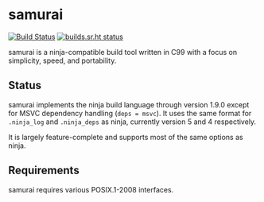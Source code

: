 # samurai

[![Build Status](https://travis-ci.org/michaelforney/samurai.svg?branch=master)](https://travis-ci.org/michaelforney/samurai)
[![builds.sr.ht status](https://builds.sr.ht/~mcf/samurai.svg)](https://builds.sr.ht/~mcf/samurai)

samurai is a ninja-compatible build tool written in C99 with a focus on
simplicity, speed, and portability.

## Status

samurai implements the ninja build language through version 1.9.0 except
for MSVC dependency handling (`deps = msvc`). It uses the same format
for `.ninja_log` and `.ninja_deps` as ninja, currently version 5 and 4
respectively.

It is largely feature-complete and supports most of the same options as ninja.

## Requirements

samurai requires various POSIX.1-2008 interfaces.
